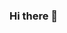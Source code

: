### Hi there 👋

<!--
**kerissa-d/kerissa-d** is a ✨ _special_ ✨ repository because its `README.md` (this file) appears on your GitHub profile.

Here are some ideas to get you started:

- 🔭 I’m currently working on various timeseries models
- 🌱 I’m currently learning ...
- 👯 I’m looking to collaborate on ...
- 🤔 I’m looking for help with ...
- 💬 Ask me about ...
- 📫 How to reach me: duliga.k@northeastern.edu
- 😄 Pronouns: she/her
- ⚡ Fun fact: Learning the electric guitar!
-->

